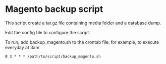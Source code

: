 Magento backup script
=====================

This script create a tar.gz file containing media folder and a database dump.

Edit the config file to configure the script.

To run, add backup_magento.sh to the crontab file, for example, to execute everyday
at 3am:
```shell
0 3 * * * /path/to/script/backup_magento.sh
```
